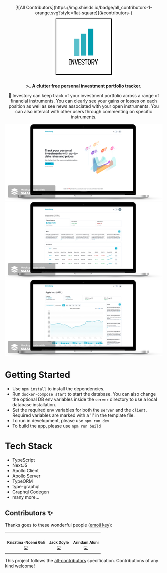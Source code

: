 <p align="center">
<!-- ALL-CONTRIBUTORS-BADGE:START - Do not remove or modify this section -->
[![All Contributors](https://img.shields.io/badge/all_contributors-1-orange.svg?style=flat-square)](#contributors-)
<!-- ALL-CONTRIBUTORS-BADGE:END -->
  <img width="200" height="200" src="https://raw.githubusercontent.com/otanriverdi/investory/main/assets/logo.png">
</p>

<p align="center"><b>>_ A clutter free personal investment portfolio tracker.</b></p>

<p align="center">📒 Investory can keep track of your investment portfolio across a range of financial instruments. You can clearly see your gains or losses on each position as well as see news associated with your open instruments. You can also interact with other users through commenting on specific instruments.</p>

![](https://raw.githubusercontent.com/otanriverdi/investory/main/assets/landing-mock.png)
![](https://raw.githubusercontent.com/otanriverdi/investory/main/assets/dash-mock.png)
![](https://raw.githubusercontent.com/otanriverdi/investory/main/assets/inst-mock.png)

# Getting Started

* Use `npm install` to install the dependencies.
* Run `docker-compose start` to start the database. You can also change the optional DB env variables inside the `server` directory to use a local database installation.
* Set the required env variables for both the `server` and the `client`. Required variables are marked with a '!' in the template file. 
* To run in development, please use `npm run dev`
* To build the app, please use `npm run build`

# Tech Stack

* TypeScript
* NextJS
* Apollo Client
* Apollo Server
* TypeORM
* type-graphql
* Graphql Codegen
* many more...

## Contributors ✨

Thanks goes to these wonderful people ([emoji key](https://allcontributors.org/docs/en/emoji-key)):

<!-- ALL-CONTRIBUTORS-LIST:START - Do not remove or modify this section -->
<!-- prettier-ignore-start -->
<!-- markdownlint-disable -->
<table>
  <tr>
    <td align="center"><a href="https://github.com/NomiDomi"><img src="https://avatars3.githubusercontent.com/u/33206367?v=4" width="100px;" alt=""/><br /><sub><b>Krisztina-Noemi Gali</b></sub></a><br /><a href="https://github.com/otanriverdi/investory/commits?author=NomiDomi" title="Code">💻</a></td>
    <td align="center"><a href="https://github.com/Jackelus"><img src="https://avatars2.githubusercontent.com/u/50172362?v=4" width="100px;" alt=""/><br /><sub><b>Jack Doyle</b></sub></a><br /><a href="https://github.com/otanriverdi/investory/commits?author=Jackelus" title="Code">💻</a></td>
    <td align="center"><a href="https://www.linkedin.com/in/aaluni/"><img src="https://avatars3.githubusercontent.com/u/35041760?v=4" width="100px;" alt=""/><br /><sub><b>Arindam Aluni</b></sub></a><br /><a href="https://github.com/otanriverdi/investory/commits?author=arindamaluni" title="Code">💻</a></td>
  </tr>
</table>

<!-- markdownlint-enable -->
<!-- prettier-ignore-end -->
<!-- ALL-CONTRIBUTORS-LIST:END -->

This project follows the [all-contributors](https://github.com/all-contributors/all-contributors) specification. Contributions of any kind welcome!
